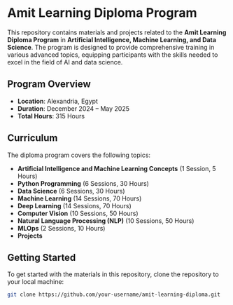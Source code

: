 # Amit Learning Diploma Program

This repository contains materials and projects related to the **Amit Learning Diploma Program** in **Artificial Intelligence, Machine Learning, and Data Science**. The program is designed to provide comprehensive training in various advanced topics, equipping participants with the skills needed to excel in the field of AI and data science.

## Program Overview

- **Location**: Alexandria, Egypt
- **Duration**: December 2024 – May 2025
- **Total Hours**: 315 Hours

## Curriculum

The diploma program covers the following topics:

- **Artificial Intelligence and Machine Learning Concepts** (1 Session, 5 Hours)
- **Python Programming** (6 Sessions, 30 Hours)
- **Data Science** (6 Sessions, 30 Hours)
- **Machine Learning** (14 Sessions, 70 Hours)
- **Deep Learning** (14 Sessions, 70 Hours)
- **Computer Vision** (10 Sessions, 50 Hours)
- **Natural Language Processing (NLP)** (10 Sessions, 50 Hours)
- **MLOps** (2 Sessions, 10 Hours)
- **Projects**
  
## Getting Started

To get started with the materials in this repository, clone the repository to your local machine:

```bash
git clone https://github.com/your-username/amit-learning-diploma.git
